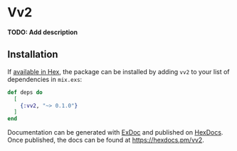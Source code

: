 # Vv2

**TODO: Add description**

## Installation

If [available in Hex](https://hex.pm/docs/publish), the package can be installed
by adding `vv2` to your list of dependencies in `mix.exs`:

```elixir
def deps do
  [
    {:vv2, "~> 0.1.0"}
  ]
end
```

Documentation can be generated with [ExDoc](https://github.com/elixir-lang/ex_doc)
and published on [HexDocs](https://hexdocs.pm). Once published, the docs can
be found at <https://hexdocs.pm/vv2>.

